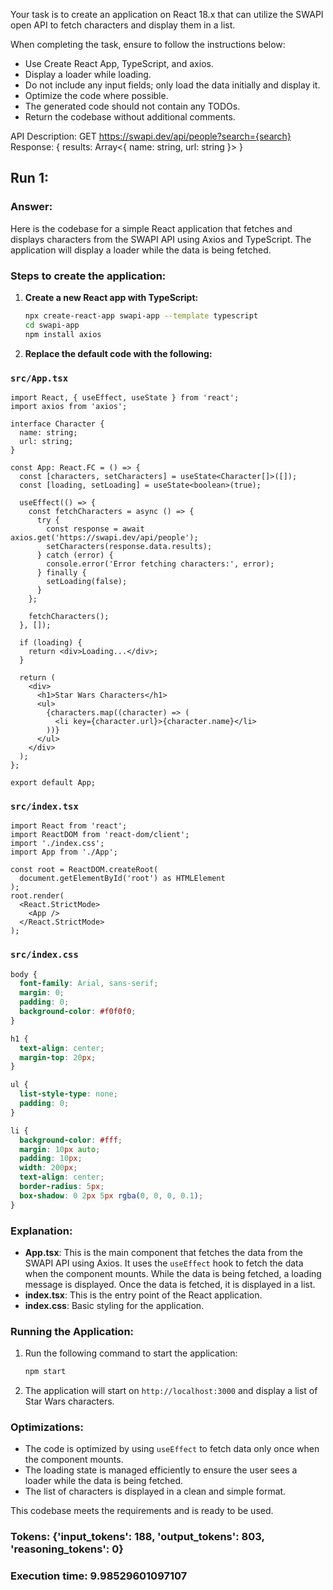 Your task is to create an application on React 18.x that can utilize the SWAPI open API to fetch characters and display them in a list.

When completing the task, ensure to follow the instructions below:
- Use Create React App, TypeScript, and axios.
- Display a loader while loading.
- Do not include any input fields; only load the data initially and display it.
- Optimize the code where possible.
- The generated code should not contain any TODOs.
- Return the codebase without additional comments.

API Description:
GET https://swapi.dev/api/people?search={search}
Response:
{ results: Array<{ name: string, url: string }> }

## Run 1:
### Answer:
Here is the codebase for a simple React application that fetches and displays characters from the SWAPI API using Axios and TypeScript. The application will display a loader while the data is being fetched.

### Steps to create the application:

1. **Create a new React app with TypeScript:**
   ```bash
   npx create-react-app swapi-app --template typescript
   cd swapi-app
   npm install axios
   ```

2. **Replace the default code with the following:**

### `src/App.tsx`
```tsx
import React, { useEffect, useState } from 'react';
import axios from 'axios';

interface Character {
  name: string;
  url: string;
}

const App: React.FC = () => {
  const [characters, setCharacters] = useState<Character[]>([]);
  const [loading, setLoading] = useState<boolean>(true);

  useEffect(() => {
    const fetchCharacters = async () => {
      try {
        const response = await axios.get('https://swapi.dev/api/people');
        setCharacters(response.data.results);
      } catch (error) {
        console.error('Error fetching characters:', error);
      } finally {
        setLoading(false);
      }
    };

    fetchCharacters();
  }, []);

  if (loading) {
    return <div>Loading...</div>;
  }

  return (
    <div>
      <h1>Star Wars Characters</h1>
      <ul>
        {characters.map((character) => (
          <li key={character.url}>{character.name}</li>
        ))}
      </ul>
    </div>
  );
};

export default App;
```

### `src/index.tsx`
```tsx
import React from 'react';
import ReactDOM from 'react-dom/client';
import './index.css';
import App from './App';

const root = ReactDOM.createRoot(
  document.getElementById('root') as HTMLElement
);
root.render(
  <React.StrictMode>
    <App />
  </React.StrictMode>
);
```

### `src/index.css`
```css
body {
  font-family: Arial, sans-serif;
  margin: 0;
  padding: 0;
  background-color: #f0f0f0;
}

h1 {
  text-align: center;
  margin-top: 20px;
}

ul {
  list-style-type: none;
  padding: 0;
}

li {
  background-color: #fff;
  margin: 10px auto;
  padding: 10px;
  width: 200px;
  text-align: center;
  border-radius: 5px;
  box-shadow: 0 2px 5px rgba(0, 0, 0, 0.1);
}
```

### Explanation:
- **App.tsx**: This is the main component that fetches the data from the SWAPI API using Axios. It uses the `useEffect` hook to fetch the data when the component mounts. While the data is being fetched, a loading message is displayed. Once the data is fetched, it is displayed in a list.
- **index.tsx**: This is the entry point of the React application.
- **index.css**: Basic styling for the application.

### Running the Application:
1. Run the following command to start the application:
   ```bash
   npm start
   ```

2. The application will start on `http://localhost:3000` and display a list of Star Wars characters.

### Optimizations:
- The code is optimized by using `useEffect` to fetch data only once when the component mounts.
- The loading state is managed efficiently to ensure the user sees a loader while the data is being fetched.
- The list of characters is displayed in a clean and simple format.

This codebase meets the requirements and is ready to be used.

### Tokens: {'input_tokens': 188, 'output_tokens': 803, 'reasoning_tokens': 0}
### Execution time: 9.98529601097107
